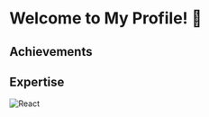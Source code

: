 # Welcome to My Profile! 👋

## Achievements
## Expertise

![React](https://upload.wikimedia.org/wikipedia/commons/a/a7/React-icon.svg)

